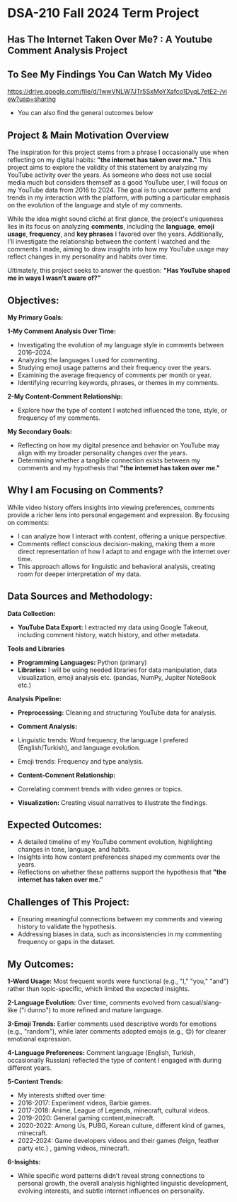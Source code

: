 # DSA-210 Fall 2024 Term Project

## Has The Internet Taken Over Me? : A Youtube Comment Analysis Project


## To See My Findings You Can Watch My Video

https://drive.google.com/file/d/1wwVNLW7JTr5SxMoYXafco1DyqL7etE2-/view?usp=sharing
* You can also find the general outcomes below

## Project & Main Motivation Overview

The inspiration for this project stems from a phrase I occasionally use when reflecting on my digital habits: **"the internet has taken over me."** This project aims to explore the validity of this statement by analyzing my YouTube activity over the years. As someone who does not use social media much but considers themself as a good YouTube user, I will focus on my YouTube data from 2016 to 2024. The goal is to uncover patterns and trends in my interaction with the platform, with putting a particular emphasis on the evolution of the language and style of my comments.

While the idea might sound cliché at first glance, the project's uniqueness lies in its focus on analyzing **comments**, including the **language**, **emoji usage**, **frequency**, and **key phrases** I favored over the years. Additionally, I'll investigate the relationship between the content I watched and the comments I made, aiming to draw insights into how my YouTube usage may reflect changes in my personality and habits over time.

Ultimately, this project seeks to answer the question: **"Has YouTube shaped me in ways I wasn't aware of?"**

## Objectives:

**My Primary Goals:**

**1-My Comment Analysis Over Time:**
* Investigating the evolution of my language style in comments between 2016–2024.
* Analyzing the languages I used for commenting.
* Studying emoji usage patterns and their frequency over the years.
* Examining the average frequency of comments per month or year.
* Identifying recurring keywords, phrases, or themes in my comments.

**2-My Content-Comment Relationship:**
* Explore how the type of content I watched influenced the tone, style, or frequency of my comments.

**My Secondary Goals:**

* Reflecting on how my digital presence and behavior on YouTube may align with my broader personality changes over the years.
* Determining whether a tangible connection exists between my comments and my hypothesis that **"the internet has taken over me."**

## Why I am Focusing on Comments?

While video history offers insights into viewing preferences, comments provide a richer lens into personal engagement and expression. By focusing on comments:

* I can analyze how I interact with content, offering a unique perspective.
* Comments reflect conscious decision-making, making them a more direct representation of how I adapt to and engage with the internet over time.
* This approach allows for linguistic and behavioral analysis, creating room for deeper interpretation of my data.

## Data Sources and Methodology:

**Data Collection:**

* **YouTube Data Export:** I extracted my data using Google Takeout, including comment history, watch history, and other metadata.

**Tools and Libraries**
* **Programming Languages:** Python (primary)
* **Libraries:** I will be using needed libraries for data manipulation, data visualization, emoji analysis etc. (pandas, NumPy, Jupiter NoteBook etc.)


**Analysis Pipeline:**

* **Preprocessing:** Cleaning and structuring YouTube data for analysis.

* **Comment Analysis:**

* Linguistic trends: Word frequency, the language I prefered (English/Turkish), and language evolution.

* Emoji trends: Frequency and type analysis.

* **Content-Comment Relationship:**

* Correlating comment trends with video genres or topics.

* **Visualization:** Creating visual narratives to illustrate the findings.

## Expected Outcomes:

* A detailed timeline of my YouTube comment evolution, highlighting changes in tone, language, and habits.
* Insights into how content preferences shaped my comments over the years.
* Reflections on whether these patterns support the hypothesis that **"the internet has taken over me."**

## Challenges of This Project:

* Ensuring meaningful connections between my comments and viewing history to validate the hypothesis.
* Addressing biases in data, such as inconsistencies in my commenting frequency or gaps in the dataset.

## My Outcomes: ##

**1-Word Usage:** Most frequent words were functional (e.g., "I," "you," "and") rather than topic-specific, which limited the expected insights.

**2-Language Evolution:** Over time, comments evolved from casual/slang-like ("i dunno") to more refined and mature language.

**3-Emoji Trends:** Earlier comments used descriptive words for emotions (e.g., "random"), while later comments adopted emojis (e.g., 😊) for clearer emotional expression.

**4-Language Preferences:** Comment language (English, Turkish, occasionally Russian) reflected the type of content I engaged with during different years.

**5-Content Trends:**
* My interests shifted over time:
* 2016-2017: Experiment videos, Barbie games.
* 2017-2018: Anime, League of Legends, minecraft, cultural videos.
* 2019-2020: General gaming content,minecraft.
* 2020-2022: Among Us, PUBG, Korean culture, different kind of games, minecraft.
* 2022-2024: Game developers videos and their games (feign, feather party etc.) , gaming videos, minecraft.
  
**6-Insights:**
* While specific word patterns didn’t reveal strong connections to personal growth, the overall analysis highlighted linguistic development, evolving interests, and subtle internet influences on personality.
